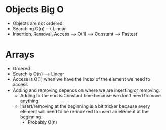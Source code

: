 # Objects Big O
- Objects are not ordered
- Searching O(n) --> Linear
- Insertion, Removal, Access --> O(1) --> Constant --> Fastest

# Arrays
- Ordered
- Search is O(n) --> Linear
- Access is O(1) when we have the index of the element we need to access
- Adding and removing depends on where we are inserting or removing.
    - Adding to the end is Constant time because we don't need to move anything.
    - Insert/removing at the beginning is a bit tricker because every element will need to be re-indexed to insert an element at the beginning.
        - Probably O(n)